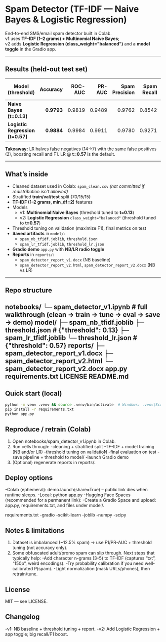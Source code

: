# Spam Detector (TF-IDF — Naive Bayes & Logistic Regression)

End-to-end SMS/email spam detector built in Colab.  
v1 uses **TF-IDF (1–2 grams) + Multinomial Naive Bayes**;  
v2 adds **Logistic Regression (class_weight="balanced")** and a **model toggle** in the Gradio app.

---

## Results (held-out test set)

| Model (threshold) | Accuracy | ROC-AUC | PR-AUC | Spam Precision | Spam Recall | Spam F1 | Confusion (rows = actual) |
|---|---:|---:|---:|---:|---:|---:|---|
| **Naive Bayes (t=0.13)** | **0.9793** | 0.9819 | 0.9489 | 0.9762 | 0.8542 | 0.9111 | [[676, 2], [14, 82]] |
| **Logistic Regression (t=0.57)** | **0.9884** | 0.9984 | 0.9911 | 0.9780 | 0.9271 | 0.9519 | [[676, 2], [7, 89]] |

**Takeaway:** LR halves false negatives (14→7) with the same false positives (2), boosting recall and F1. LR @ **t=0.57** is the default.

---

## What’s inside

- Cleaned dataset used in Colab: `spam_clean.csv` *(not committed if redistribution isn’t allowed)*  
- Stratified **train/val/test** split (70/15/15)
- **TF-IDF (1–2 grams, min_df=2)** features
- Models  
  - v1: **Multinomial Naive Bayes** (threshold tuned to **t=0.13**)  
  - v2: **Logistic Regression** `class_weight="balanced"` (threshold tuned to **t=0.57**)
- Threshold tuning on validation (maximize F1), final metrics on test
- **Saved artifacts** in `model/`:
  - `spam_nb_tfidf.joblib`, `threshold.json`
  - `spam_lr_tfidf.joblib`, `threshold_lr.json`
- **Gradio demo** `app.py` with **NB/LR radio toggle**
- **Reports** in `reports/`:
  - `spam_detector_report_v1.docx` (NB baseline)
  - `spam_detector_report_v2.html`, `spam_detector_report_v2.docx` (NB vs LR)

---

## Repo structure

notebooks/
└─ spam_detector_v1.ipynb # full walkthrough (clean → train → tune → eval → save → demo)
model/
├─ spam_nb_tfidf.joblib
├─ threshold.json # {"threshold": 0.13}
├─ spam_lr_tfidf.joblib
└─ threshold_lr.json # {"threshold": 0.57}
reports/
├─ spam_detector_report_v1.docx
├─ spam_detector_report_v2.html
└─ spam_detector_report_v2.docx
app.py
requirements.txt
LICENSE
README.md
---

## Quick start (local)

```bash
python -m venv .venv && source .venv/bin/activate  # Windows: .venv\Scripts\activate
pip install -r requirements.txt
python app.py
```

## Reproduce / retrain (Colab)

1. Open notebooks/spam_detector_v1.ipynb in Colab.
2. Run cells through:
      -cleaning + stratified split
      -TF-IDF + model training (NB and/or LR)
      -threshold tuning on validatioN
      -final evaluation on test
      -save pipeline + threshold to model/
      -launch Gradio demo
3. (Optional) regenerate reports in reports/.

## Deploy options

-Colab (ephemeral): demo.launch(share=True) – public link dies when runtime sleeps.
-Local: python app.py
-Hugging Face Spaces (recommended for a permanent link):
-Create a Gradio Space and upload: app.py, requirements.txt, and files under model/.

requirements.txt
-gradio
-scikit-learn
-joblib
-numpy
-scipy

## Notes & limitations

1. Dataset is imbalanced (~12.5% spam) → use F1/PR-AUC + threshold tuning (not accuracy only).
2. Some obfuscated adult/promo spam can slip through. Next steps that typically help:
      -Add character n-grams (3–5) to TF-IDF (captures “txt”, “150p”, weird encodings).
      -Try probability calibration if you need well-calibrated P(spam).
      -Light normalization (mask URLs/phones), then retrain/tune.

## License

MIT — see LICENSE.

## Changelog

-v1: NB baseline + threshold tuning + report.
-v2: Add Logistic Regression + app toggle; big recall/F1 boost.






